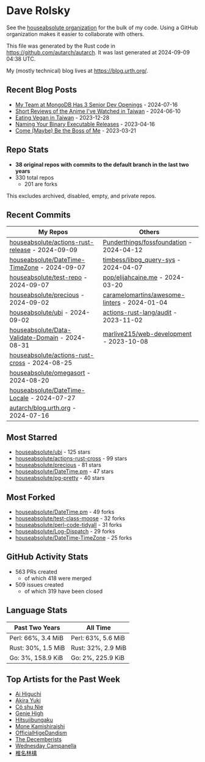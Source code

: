 
# Dave Rolsky

See the [houseabsolute organization](https://github.com/houseabsolute) for the
bulk of my code. Using a GitHub organization makes it easier to collaborate
with others.

This file was generated by the Rust code in
https://github.com/autarch/autarch. It was last generated at 2024-09-09 04:38 UTC.

My (mostly technical) blog lives at https://blog.urth.org/.

## Recent Blog Posts

- [My Team at MongoDB Has 3 Senior Dev Openings](https://blog.urth.org/2024/07/16/my-team-at-mongodb-has-3-senior-dev-openings/) - 2024-07-16
- [Short Reviews of the Anime I&#39;ve Watched in Taiwan](https://blog.urth.org/2024/06/10/short-reviews-of-the-anime-i-ve-watched-in-taiwan/) - 2024-06-10
- [Eating Vegan in Taiwan](https://blog.urth.org/2023/12/28/eating-vegan-in-taiwan/) - 2023-12-28
- [Naming Your Binary Executable Releases](https://blog.urth.org/2023/04/16/naming-your-binary-executable-releases/) - 2023-04-16
- [Come (Maybe) Be the Boss of Me](https://blog.urth.org/2023/03/21/come-maybe-be-the-boss-of-me/) - 2023-03-21


## Repo Stats
- **38 original repos with commits to the default branch in the last two years**
- 330 total repos
  - 201 are forks

This excludes archived, disabled, empty, and private repos.

## Recent Commits
| My Repos | Others |
|----------|--------|
| [houseabsolute/actions-rust-release](https://github.com/houseabsolute/actions-rust-release) - 2024-09-09              | [Punderthings/fossfoundation](https://github.com/Punderthings/fossfoundation) - 2024-04-12                |
| [houseabsolute/DateTime-TimeZone](https://github.com/houseabsolute/DateTime-TimeZone) - 2024-09-07              | [timbess/libpg_query-sys](https://github.com/timbess/libpg_query-sys) - 2024-04-07                |
| [houseabsolute/test-repo](https://github.com/houseabsolute/test-repo) - 2024-09-07              | [pop/elijahcaine.me](https://github.com/pop/elijahcaine.me) - 2024-03-20                |
| [houseabsolute/precious](https://github.com/houseabsolute/precious) - 2024-09-02              | [caramelomartins/awesome-linters](https://github.com/caramelomartins/awesome-linters) - 2024-01-04                |
| [houseabsolute/ubi](https://github.com/houseabsolute/ubi) - 2024-09-02              | [actions-rust-lang/audit](https://github.com/actions-rust-lang/audit) - 2023-11-02                |
| [houseabsolute/Data-Validate-Domain](https://github.com/houseabsolute/Data-Validate-Domain) - 2024-08-31              | [marlive215/web-development](https://github.com/marlive215/web-development) - 2023-10-08                |
| [houseabsolute/actions-rust-cross](https://github.com/houseabsolute/actions-rust-cross) - 2024-08-25              |                 |
| [houseabsolute/omegasort](https://github.com/houseabsolute/omegasort) - 2024-08-20              |                 |
| [houseabsolute/DateTime-Locale](https://github.com/houseabsolute/DateTime-Locale) - 2024-07-27              |                 |
| [autarch/blog.urth.org](https://github.com/autarch/blog.urth.org) - 2024-07-16              |                 |


## Most Starred
- [houseabsolute/ubi](https://github.com/houseabsolute/ubi) - 125 stars
- [houseabsolute/actions-rust-cross](https://github.com/houseabsolute/actions-rust-cross) - 99 stars
- [houseabsolute/precious](https://github.com/houseabsolute/precious) - 81 stars
- [houseabsolute/DateTime.pm](https://github.com/houseabsolute/DateTime.pm) - 47 stars
- [houseabsolute/pg-pretty](https://github.com/houseabsolute/pg-pretty) - 40 stars


## Most Forked
- [houseabsolute/DateTime.pm](https://github.com/houseabsolute/DateTime.pm) - 49 forks
- [houseabsolute/test-class-moose](https://github.com/houseabsolute/test-class-moose) - 32 forks
- [houseabsolute/perl-code-tidyall](https://github.com/houseabsolute/perl-code-tidyall) - 31 forks
- [houseabsolute/Log-Dispatch](https://github.com/houseabsolute/Log-Dispatch) - 29 forks
- [houseabsolute/DateTime-TimeZone](https://github.com/houseabsolute/DateTime-TimeZone) - 25 forks


## GitHub Activity Stats
- 563 PRs created
  - of which 418 were merged
- 509 issues created
  - of which 319 have been closed

## Language Stats
| Past Two Years        | All Time                |
|-----------------------|-------------------------|
| Perl: 66%, 3.4 MiB              | Perl: 63%, 5.6 MiB                |
| Rust: 30%, 1.5 MiB              | Rust: 32%, 2.9 MiB                |
| Go: 3%, 158.9 KiB              | Go: 2%, 225.9 KiB                |


## Top Artists for the Past Week
* [Ai Higuchi](https://musicbrainz.org/search?query=Ai%20Higuchi&amp;type=artist&amp;method=indexed)
* [Akira Yuki](https://musicbrainz.org/search?query=Akira%20Yuki&amp;type=artist&amp;method=indexed)
* [Cö shu Nie](https://musicbrainz.org/artist/d38d4afb-3c51-4cd5-b6e9-5d4ec71d2440)
* [Genie High](https://musicbrainz.org/search?query=Genie%20High&amp;type=artist&amp;method=indexed)
* [Hitsujibungaku](https://musicbrainz.org/search?query=Hitsujibungaku&amp;type=artist&amp;method=indexed)
* [Mone Kamishiraishi](https://musicbrainz.org/search?query=Mone%20Kamishiraishi&amp;type=artist&amp;method=indexed)
* [OfficialHigeDandism](https://musicbrainz.org/search?query=OfficialHigeDandism&amp;type=artist&amp;method=indexed)
* [The Decemberists](https://musicbrainz.org/artist/97b1142f-c71e-4971-8736-4a8ceaf6b4c3)
* [Wednesday Campanella](https://musicbrainz.org/artist/f9f9f6a1-693b-43da-bbeb-70395bb0a66a)
* [椎名林檎](https://musicbrainz.org/artist/9e414497-23b7-4ab7-9ec6-8ea9864c9e87)

